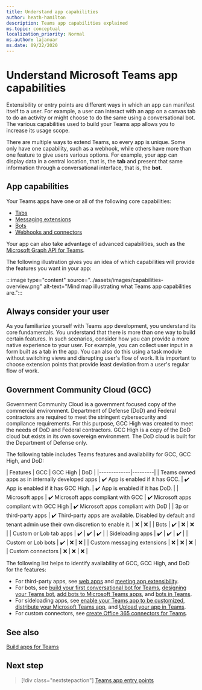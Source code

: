 ```yaml
---
title: Understand app capabilities
author: heath-hamilton
description: Teams app capabilities explained
ms.topic: conceptual
localization_priority: Normal
ms.author: lajanuar
ms.date: 09/22/2020
---
```


# Understand Microsoft Teams app capabilities

Extensibility or entry points are different ways in which an app can manifest itself to a user. For example, a user can interact with an app on a canvas tab to do an activity or might choose to do the same using a conversational bot. The various capabilities used to build your Teams app allows you to increase its usage scope.

There are multiple ways to extend Teams, so every app is unique. Some only have one capability, such as a webhook, while others have more than one feature to give users various options. For example, your app can display data in a central location, that is, the **tab** and present that same information through a conversational interface, that is, the **bot**.

## App capabilities

Your Teams apps have one or all of the following core capabilities:

* [Tabs](../tabs/what-are-tabs.md)
* [Messaging extensions](../messaging-extensions/what-are-messaging-extensions.md)
* [Bots](../bots/what-are-bots.md)
* [Webhooks and connectors](../webhooks-and-connectors/what-are-webhooks-and-connectors.md)

Your app can also take advantage of advanced capabilities, such as the [Microsoft Graph API for Teams](/graph/teams-concept-overview).

The following illustration gives you an idea of which capabilities will provide the features you want in your app:

:::image type="content" source="../assets/images/capabilities-overview.png" alt-text="Mind map illustrating what Teams app capabilities are.":::

## Always consider your user

As you familiarize yourself with Teams app development, you understand its core fundamentals. You understand that there is more than one way to build certain features. In such scenarios, consider how you can provide a more native experience to your user.
For example, you can collect user input in a form built as a tab in the app. You can also do this using a task module without switching views and disrupting user's flow of work. It is important to choose extension points that provide least deviation from a user's regular flow of work.

## Government Community Cloud (GCC)

Government Community Cloud is a government focused copy of the commercial environment. Department of Defense (DoD) and Federal contractors are required to meet the stringent cybersecurity and compliance requirements. For this purpose, GCC High was created to meet the needs of DoD and Federal contractors. GCC High is a copy of the DoD cloud but exists in its own sovereign environment. The DoD cloud is built for the Department of Defense only.

The following table includes Teams features and availability for GCC, GCC High, and DoD:

| Features   | GCC | GCC High | DoD |
|-------------|---------|
| Teams owned apps as in internally developed apps | ✔️ App is enabled if it has GCC. | ✔️ App is enabled if it has GCC High. | ✔️ App is enabled if it has DoD. |
| Microsoft apps | ✔️ Microsoft apps compliant with GCC | ✔️ Microsoft apps compliant with GCC High | ✔️ Microsoft apps compliant with DoD |
| 3p or third-party apps | ✔️ Third-party apps are available. Disabled by default and tenant admin use their own discretion to enable it. | ❌ | ❌ |
| Bots | ✔️ | ❌ | ❌ |
| Custom or Lob tab apps |  ✔️ | ✔️ | ✔️ |
| Sideloading apps | ✔️ | ✔️ | ✔️ |
| Custom or Lob bots | ✔️ | ❌ | ❌ |
| Custom messaging extensions | ❌ | ❌ | ❌ |
| Custom connectors | ❌ | ❌ | ❌ |

The following list helps to identify availability of GCC, GCC High, and DoD for the features:

* For third-party apps, see [web apps](../samples/integrating-web-apps.md) and [meeting app extensibility](../apps-in-teams-meetings/meeting-app-extensibility.md).
* For bots, see [build your first conversational bot for Teams](../get-started/first-app-bot.md), [designing your Teams bot](../bots/design/bots.md), [add bots to Microsoft Teams apps](../resources/bot-v3/bots-overview.md), and [bots in Teams](../bots/what-are-bots.md).
* For sideloading apps, see [enable your Teams app to be customized](../concepts/design/enable-app-customization.md), [distribute your Microsoft Teams app](../concepts/deploy-and-publish/apps-publish-overview.md), and [Upload your app in Teams](../concepts/deploy-and-publish/apps-upload.md).
* For custom connectors, see [create Office 365 connectors for Teams](../webhooks-and-connectors/how-to/connectors-creating.md).

## See also

[Build apps for Teams](../overview.md)

## Next step

> [!div class="nextstepaction"]
> [Teams app entry points](../concepts/extensibility-points.md)
